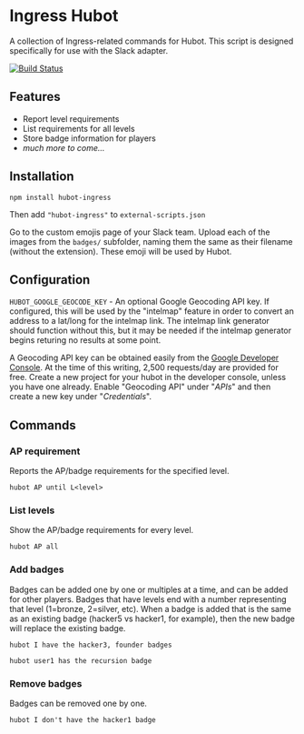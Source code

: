 # Ingress Hubot

A collection of Ingress-related commands for Hubot. This script is designed
specifically for use with the Slack adapter.

[![Build Status](https://travis-ci.org/therealklanni/hubot-ingress.svg)](https://travis-ci.org/therealklanni/hubot-ingress)

## Features

* Report level requirements
* List requirements for all levels
* Store badge information for players
* *much more to come...*

## Installation

`npm install hubot-ingress`

Then add `"hubot-ingress"` to `external-scripts.json`

Go to the custom emojis page of your Slack team. Upload each of the images from
the `badges/` subfolder, naming them the same as their filename (without the extension).
These emoji will be used by Hubot.

## Configuration

`HUBOT_GOOGLE_GEOCODE_KEY` - An optional Google Geocoding API key. 
If configured, this will be used by the "intelmap" feature in order to 
convert an address to a lat/long for the intelmap link. The intelmap link 
generator should function without this, but it may be needed if the 
intelmap generator begins returing no results at some point. 

A Geocoding API key can be obtained easily from the [Google Developer Console](https://console.developers.google.com). 
At the time of this writing, 2,500 requests/day are provided for free. 
Create a new project for your hubot in the developer console, unless you 
have one already. Enable "Geocoding API" under "_APIs_" and then 
create a new key under "_Credentials_".

## Commands

### AP requirement

Reports the AP/badge requirements for the specified level.

`hubot AP until L<level>`

### List levels

Show the AP/badge requirements for every level.

`hubot AP all`

### Add badges

Badges can be added one by one or multiples at a time, and can be added for other players.
Badges that have levels end with a number representing that level (1=bronze, 2=silver, etc).
When a badge is added that is the same as an existing badge (hacker5 vs hacker1, for example),
then the new badge will replace the existing badge.

`hubot I have the hacker3, founder badges`

`hubot user1 has the recursion badge`

### Remove badges

Badges can be removed one by one.

`hubot I don't have the hacker1 badge`
